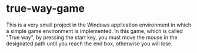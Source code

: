 # true-way-game
This is a very small project in the Windows application environment in which a simple game environment is implemented. In this game, which is called "True way", by pressing the start key, you must move the mouse in the designated path until you reach the end box, otherwise you will lose.
